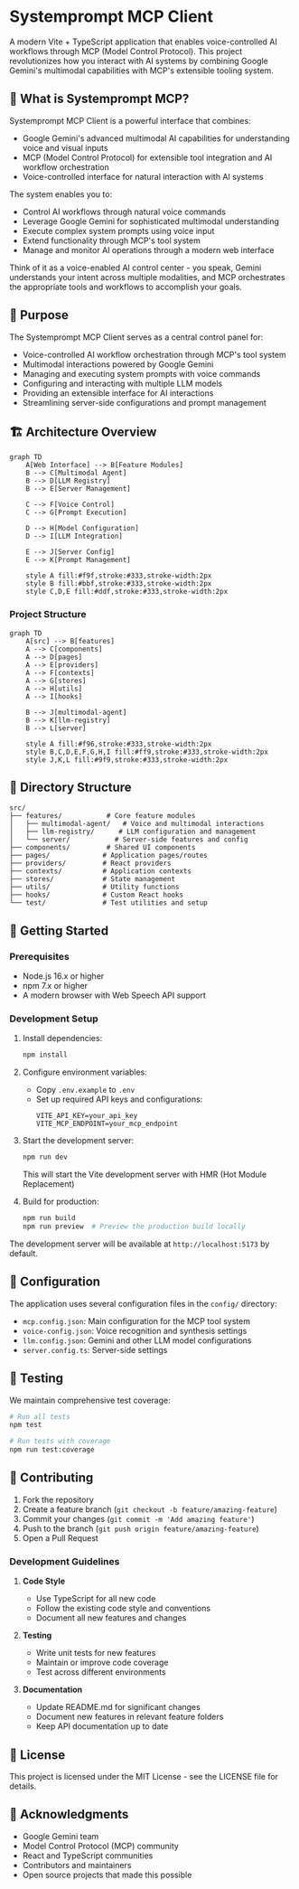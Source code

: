 # Systemprompt MCP Client

A modern Vite + TypeScript application that enables voice-controlled AI workflows through MCP (Model Control Protocol). This project revolutionizes how you interact with AI systems by combining Google Gemini's multimodal capabilities with MCP's extensible tooling system.

## 🎤 What is Systemprompt MCP?

Systemprompt MCP Client is a powerful interface that combines:

- Google Gemini's advanced multimodal AI capabilities for understanding voice and visual inputs
- MCP (Model Control Protocol) for extensible tool integration and AI workflow orchestration
- Voice-controlled interface for natural interaction with AI systems

The system enables you to:

- Control AI workflows through natural voice commands
- Leverage Google Gemini for sophisticated multimodal understanding
- Execute complex system prompts using voice input
- Extend functionality through MCP's tool system
- Manage and monitor AI operations through a modern web interface

Think of it as a voice-enabled AI control center - you speak, Gemini understands your intent across multiple modalities, and MCP orchestrates the appropriate tools and workflows to accomplish your goals.

## 🎯 Purpose

The Systemprompt MCP Client serves as a central control panel for:

- Voice-controlled AI workflow orchestration through MCP's tool system
- Multimodal interactions powered by Google Gemini
- Managing and executing system prompts with voice commands
- Configuring and interacting with multiple LLM models
- Providing an extensible interface for AI interactions
- Streamlining server-side configurations and prompt management

## 🏗️ Architecture Overview

```mermaid
graph TD
    A[Web Interface] --> B[Feature Modules]
    B --> C[Multimodal Agent]
    B --> D[LLM Registry]
    B --> E[Server Management]

    C --> F[Voice Control]
    C --> G[Prompt Execution]

    D --> H[Model Configuration]
    D --> I[LLM Integration]

    E --> J[Server Config]
    E --> K[Prompt Management]

    style A fill:#f9f,stroke:#333,stroke-width:2px
    style B fill:#bbf,stroke:#333,stroke-width:2px
    style C,D,E fill:#ddf,stroke:#333,stroke-width:2px
```

### Project Structure

```mermaid
graph TD
    A[src] --> B[features]
    A --> C[components]
    A --> D[pages]
    A --> E[providers]
    A --> F[contexts]
    A --> G[stores]
    A --> H[utils]
    A --> I[hooks]

    B --> J[multimodal-agent]
    B --> K[llm-registry]
    B --> L[server]

    style A fill:#f96,stroke:#333,stroke-width:2px
    style B,C,D,E,F,G,H,I fill:#ff9,stroke:#333,stroke-width:2px
    style J,K,L fill:#9f9,stroke:#333,stroke-width:2px
```

## 📁 Directory Structure

```
src/
├── features/           # Core feature modules
│   ├── multimodal-agent/   # Voice and multimodal interactions
│   ├── llm-registry/      # LLM configuration and management
│   └── server/           # Server-side features and config
├── components/         # Shared UI components
├── pages/             # Application pages/routes
├── providers/         # React providers
├── contexts/          # Application contexts
├── stores/            # State management
├── utils/             # Utility functions
├── hooks/             # Custom React hooks
└── test/              # Test utilities and setup
```

## 🚀 Getting Started

### Prerequisites

- Node.js 16.x or higher
- npm 7.x or higher
- A modern browser with Web Speech API support

### Development Setup

1. Install dependencies:

   ```bash
   npm install
   ```

2. Configure environment variables:

   - Copy `.env.example` to `.env`
   - Set up required API keys and configurations:
     ```env
     VITE_API_KEY=your_api_key
     VITE_MCP_ENDPOINT=your_mcp_endpoint
     ```

3. Start the development server:

   ```bash
   npm run dev
   ```

   This will start the Vite development server with HMR (Hot Module Replacement)

4. Build for production:
   ```bash
   npm run build
   npm run preview  # Preview the production build locally
   ```

The development server will be available at `http://localhost:5173` by default.

## 📄 Configuration

The application uses several configuration files in the `config/` directory:

- `mcp.config.json`: Main configuration for the MCP tool system
- `voice-config.json`: Voice recognition and synthesis settings
- `llm.config.json`: Gemini and other LLM model configurations
- `server.config.ts`: Server-side settings

## 🧪 Testing

We maintain comprehensive test coverage:

```bash
# Run all tests
npm test

# Run tests with coverage
npm run test:coverage
```

## 🤝 Contributing

1. Fork the repository
2. Create a feature branch (`git checkout -b feature/amazing-feature`)
3. Commit your changes (`git commit -m 'Add amazing feature'`)
4. Push to the branch (`git push origin feature/amazing-feature`)
5. Open a Pull Request

### Development Guidelines

1. **Code Style**

   - Use TypeScript for all new code
   - Follow the existing code style and conventions
   - Document all new features and changes

2. **Testing**

   - Write unit tests for new features
   - Maintain or improve code coverage
   - Test across different environments

3. **Documentation**
   - Update README.md for significant changes
   - Document new features in relevant feature folders
   - Keep API documentation up to date

## 📄 License

This project is licensed under the MIT License - see the LICENSE file for details.

## 🙏 Acknowledgments

- Google Gemini team
- Model Control Protocol (MCP) community
- React and TypeScript communities
- Contributors and maintainers
- Open source projects that made this possible
